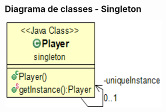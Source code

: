 # Diagrama de classes - Singleton
<img src = 'https://github.com/AnaCarolinaNeves/Bertoti/blob/main/Engenharia%20de%20Software%20III/Singleton/diagrama/diagrama-singleton.png' height='280'>
